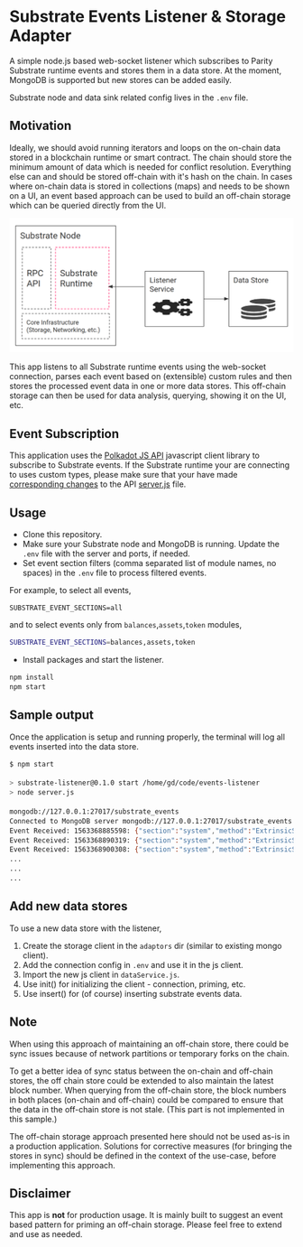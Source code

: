 # Substrate Events Listener & Storage Adapter

A simple node.js based web-socket listener which subscribes to Parity Substrate runtime events and stores them in a data store. At the moment, MongoDB is supported but new stores can be added easily.

Substrate node and data sink related config lives in the `.env` file.

## Motivation

Ideally, we should avoid running iterators and loops on the on-chain data stored in a blockchain runtime or smart contract. The chain should store the minimum amount of data which is needed for conflict resolution. Everything else can and should be stored off-chain with it's hash on the chain. In cases where on-chain data is stored in collections (maps) and needs to be shown on a UI, an event based approach can be used to build an off-chain storage which can be queried directly from the UI.

![events-listener](./img/substrate-listener.png)

This app listens to all Substrate runtime events using the web-socket connection, parses each event based on (extensible) custom rules and then stores the processed event data in one or more data stores. This off-chain storage can then be used for data analysis, querying, showing it on the UI, etc.

## Event Subscription

This application uses the [Polkadot JS API](https://github.com/polkadot-js/api) javascript client library to subscribe to Substrate events. If the Substrate runtime your are connecting to uses custom types, please make sure that your have made [corresponding changes](https://polkadot.js.org/api/api/#registering-custom-types) to the API  [server.js](./server.js) file.

## Usage

* Clone this repository.
* Make sure your Substrate node and MongoDB is running. Update the `.env` file with the server and ports, if needed.
* Set event section filters (comma separated list of module names, no spaces) in the `.env` file to process filtered events.

For example, to select all events,

```env
SUBSTRATE_EVENT_SECTIONS=all
```

and to select events only from `balances`,`assets`,`token` modules,

```bash
SUBSTRATE_EVENT_SECTIONS=balances,assets,token
```

* Install packages and start the listener.

```bash
npm install
npm start
```

## Sample output

Once the application is setup and running properly, the terminal will log all events inserted into the data store.

```bash
$ npm start

> substrate-listener@0.1.0 start /home/gd/code/events-listener
> node server.js

mongodb://127.0.0.1:27017/substrate_events
Connected to MongoDB server mongodb://127.0.0.1:27017/substrate_events
Event Received: 1563368885598: {"section":"system","method":"ExtrinsicSuccess","meta":"[ An extrinsic completed successfully.]","data":"[]"}
Event Received: 1563368890319: {"section":"system","method":"ExtrinsicSuccess","meta":"[ An extrinsic completed successfully.]","data":"[]"}
Event Received: 1563368900308: {"section":"system","method":"ExtrinsicSuccess","meta":"[ An extrinsic completed successfully.]","data":"[]"}
...
...
...
```

## Add new data stores

To use a new data store with the listener,

1. Create the storage client in the `adaptors` dir (similar to existing mongo client).
2. Add the connection config in `.env` and use it in the js client.
3. Import the new js client in `dataService.js`.
4. Use init() for initializing the client - connection, priming, etc.
5. Use insert() for (of course) inserting substrate events data.

## Note

When using this approach of maintaining an off-chain store, there could be sync issues because of network partitions or temporary forks on the chain.

To get a better idea of sync status between the on-chain and off-chain stores, the off chain store could be extended to also maintain the latest block number. When querying from the off-chain store, the block numbers in both places (on-chain and off-chain) could be compared to ensure that the data in the off-chain store is not stale. (This part is not implemented in this sample.)

The off-chain storage approach presented here should not be used as-is in a production application. Solutions for corrective measures (for bringing the stores in sync) should be defined in the context of the use-case, before implementing this approach.

## Disclaimer

This app is **not** for production usage. It is mainly built to suggest an event based pattern for priming an off-chain storage. Please feel free to extend and use as needed.
